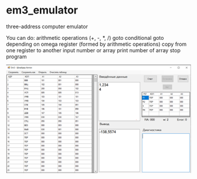 # em3_emulator
three-address computer emulator

You can do:
  arithmetic operations (+, -, \*, /)
  goto
  conditional goto depending on omega register (formed by arithmetic operations)
  copy from one register to another
  input number or array
  print number of array
  stop program
  

![main screen](img/example.png)
